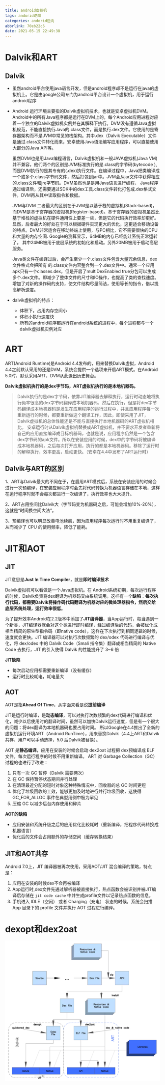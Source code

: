 ```yaml
---
title: android虚拟机
tags: andorid逆向
categories: andorid逆向
abbrlink: 70eb22c5
date: 2021-05-15 22:49:38
---
```


# Dalvik和ART

## Dalvik

- 虽然android平台使用java语言开发，但是android程序却不是运行在java的虚拟机上。它是由google公司专门为android平台设计一个虚拟机，用于运行android程序

- Android 运行环境主要指的Dalvik虚拟机技术，也就是安卓虚拟机DVM。Android中的所有Java程序都是运行在DVM上的，每个Android应用进程对应着一个独立的Dalvik虚拟机实例并在其解释下执行。DVM没有遵循Java虚拟机规范，不能直接执行Java的.class文件，而是执行.dex文件。它使用的是寄存器架构而不是JVM中常见的栈架构。其中.dex（Dalvik Executable）文件是通过.class文件转化而来，安卓使用Java语法编写应用程序，可以直接使用大部分的Java API等。

    虽然DVM也是用Java编程语言，Dalvik虚拟机和一般JAVA虚拟机(Java VM)并不兼容，他们两个的区别是JVM标准执行的是.class的字节码(bytecode ),而是DVM执行的是其专有的(.dex)执行文件。在编译过程中，Java把类编译成一个或多个.class字节码文件，然后打包到jar中。JVM会从jar文件中获得相应的.class文件和jre字节码。DVM虽然也是是用Java语言进行编程， Java程序通过编译后，还需要通过SDK中的dex工具.class文件转化打包成.dex格式文件，DVM再从其中读取指令和数据。

    JVM与DVM 二者最大的区别在于JVM是以基于栈的虚拟机(Stack-based)，而DVM是基于寄存器的虚拟机(Register-based)。基于寄存器的虚拟机虽然比基于堆栈的虚拟机在硬件通用性上要差一些，但是它的代码执行效率却更好。 显然，后者最大的好处在于可以根据硬件实现更大的优化，这更适合移动设备的特点。DVM非常适合在移动终端上使用，与PC相比，它不需要很快的CPU和大量的内存空间. Google的测算显示，64MB的内存已经能让系统正常运转了。 其中24MB被用于底层系统的初始化和启动。另外20MB被用于启动高层服务。

    Java类文件在编译过后，会产生至少一个.class文件包含大量冗余信息，dex文件格式会把所有 的.class文件内容整合到一个.dex文件中。通常一个应用apk只有一个classes.dex，但是开启了multiDexEnabled true分包可以生成多个.dex文件。即减少了整体文件的尺寸和IO操作，也提高了类的查找速度。增加了对新的操作码的支持，使文件结构尽量简洁，使用等长的指令，借以提高解析速度。

- dalvik虚拟机的特点：

    -  体积下，占用内存空间小
    -  体积小执行速度快
    -  所有的android程序都运行在android系统的进程中，每个进程都与一个dalvik虚拟机实例对应

# ART

ART(Android Runtime)是Android 4.4发布的，用来替换Dalvik虚拟，Android 4.4之前默认采用的还是DVM，系统会提供一个选项来开启ART模式。在Android 5.0时，默认采用ART，DVM从此退出历史舞台。

**Dalvik虚拟机执行的是dex字节码，ART虚拟机执行的是本地机器码。**

>  Dalvik执行的是dex字节码，依靠JIT编译器去解释执行，运行时动态地将执行频率很高的dex字节码翻译成本地机器码，然后在执行，但是将dex字节码翻译成本地机器码是发生在应用程序的运行过程中，并且应用程序每一次重新运行的时候，都要重新做这个翻译工作，因此，即使采用了JIT，Dalvik虚拟机的总体性能还是不能与直接执行本地机器码的ART虚拟机相比。 安卓运行时从Dalvik虚拟机替换成ART虚拟机，并不要求开发者重新将自己的应用直接编译成目标机器码，也就是说，应用程序仍然是一个包含dex字节码的apk文件。所以在安装应用的时候，dex中的字节码将被编译成本地机器码，之后每次打开应用，执行的都是本地机器码。移除了运行时的解释执行，效率更高，启动更快。（安卓在4.4中发布了ART运行时） 

## Dalvik与ART的区别

1、ART与Dalvik最大的不同在于，在启用ART模式后，系统在安装应用的时候会进行一次预编译，在安装应用程序时会先将代码转换为机器语言存储在本地，这样在运行程序时就不会每次都进行一次编译了，执行效率也大大提升。

2、ART占用空间比Dalvik大（字节码变为机器码之后，可能会增加10%-20%），这就是“时间换空间大法”。

3、预编译也可以明显改善电池续航，因为应用程序每次运行时不用重复编译了，从而减少了 CPU 的使用频率，降低了能耗。

# JIT和AOT

## JIT

JIT意思是**Just In Time Compiler**，就是**即时编译技术**

Dalvik虚拟机可以看做是一个Java虚拟机。在 Android系统初期，每次运行程序的时候，Dalvik负责将dex翻译为机器码交由系统调用。这样有一个**缺陷**：**每次执行代码，都需要Dalvik将操作码代码翻译为机器对应的微处理器指令，然后交给底层系统处理，运行效率很低**。

为了提升效率Android在2.2版本中添加了**JIT编译器**，当App运行时，每当遇到一个新类，JIT编译器就会对这个类进行即时编译，经过编译后的代码，会被优化成相当精简的原生型指令码（即native code），这样在下次执行到相同逻辑的时候，速度就会更快。JIT 编译器可以对执行次数频繁的 dex/odex 代码进行编译与优化，将 dex/odex 中的 Dalvik Code（Smali 指令集）翻译成相当精简的 Native Code 去执行，JIT 的引入使得 Dalvik 的性能提升了 3~6 倍

**JIT缺陷**

- 每次启动应用都需要重新编译（没有缓存）
- 运行时比较耗电，耗电量大

## AOT

AOT是指**Ahead Of Time**，从字面来看是说**提前编译**

JIT是运行时编译，是**动态编译**，可以对执行次数频繁的dex代码进行编译和优化，减少以后使用时的翻译时间，虽然可以加快Dalvik运行速度，但是有一个很大的问题：将dex翻译为本地机器码也要占用时间。 所以Google在4.4推出了全新的虚拟机运行环境ART（Android RunTime），用来替换Dalvik（4.4上ART和Dalvik共存，用户可以手动选择，5.0 后Dalvik被替换）。

AOT 是**静态编译**，应用在安装的时候会启动 dex2oat 过程把 dex预编译成 ELF 文件，每次运行程序的时候不用重新编译。 ART 对 Garbage Collection（GC）过程的也进行了改进：

1. 只有一次 GC 暂停（Dalvik 需要两次）
2. 在 GC 保持暂停状态期间并行处理
3. 在清理最近分配的短时对象这种特殊情况中，回收器的总 GC 时间更短
4. 优化了垃圾回收的工效，能够更加及时地进行并行垃圾回收，这使得 GC_FOR_ALLOC 事件在典型用例中极为罕见
5. 压缩 GC 以减少后台内存使用和碎片

**AOT的缺陷**

- 应用安装和系统升级之后的应用优化比较耗时（重新编译，把程序代码转换成机器语言）
- 优化后的文件会占用额外的存储空间（缓存转换结果）

## JIT和AOT共存

Android 7.0上，JIT 编译器被再次使用，采用AOT/JIT 混合编译的策略，特点是：

1. 应用在安装的时候dex不会再被编译
2. App运行时,dex文件先通过解析器被直接执行，热点函数会被识别并被JIT编译后存储在 `jit code cache` 中并生成profile文件以记录热点函数的信息。
3. 手机进入 IDLE（空闲） 或者 Charging（充电） 状态的时候，系统会扫描 App 目录下的 profile 文件并执行 AOT 过程进行编译。

# dexopt和dex2oat



![虚拟机](../images/andorid/虚拟机.png)